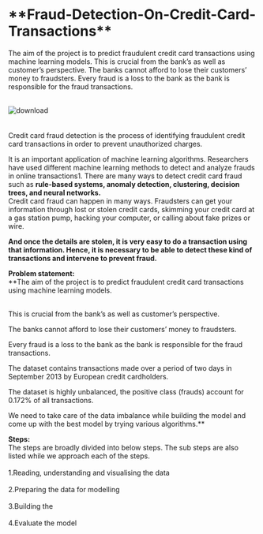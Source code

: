 <h1>**Fraud-Detection-On-Credit-Card-Transactions**</h1>
The aim of the project is to predict fraudulent credit card transactions using machine learning models. This is crucial from the bank’s as well as customer’s perspective. The banks cannot afford to lose their customers’ money to fraudsters. Every fraud is a loss to the bank as the bank is responsible for the fraud transactions.
<br/>
<br/>

![download](https://github.com/mohansharma077/-Fraud-Detection-On-Credit-Card-Transactions/assets/104629829/39e4d62f-baf5-4d98-9bf4-ec68b34dbf3c)
<br/><br/><br/>
Credit card fraud detection is the process of identifying fraudulent credit card transactions in order to prevent unauthorized charges.<br/>

It is an important application of machine learning algorithms. Researchers have used different machine learning methods to detect and analyze frauds in online transactions1. There are many ways to detect credit card fraud such as **rule-based systems, anomaly detection, clustering, decision trees, and neural networks.**
<br/>
Credit card fraud can happen in many ways. Fraudsters can get your information through lost or stolen credit cards, skimming your credit card at a gas station pump, hacking your computer, or calling about fake prizes or wire.<br/>

**And once the details are stolen, it is very easy to do a transaction using that information. Hence, it is necessary to be able to detect these kind of transactions and intervene to prevent fraud.**

**Problem statement:<br/>**
**The aim of the project is to predict fraudulent credit card transactions using machine learning models.<br/><br/>

This is crucial from the bank’s as well as customer’s perspective.<br/>

The banks cannot afford to lose their customers’ money to fraudsters.<br/>

Every fraud is a loss to the bank as the bank is responsible for the fraud transactions.<br/>

The dataset contains transactions made over a period of two days in September 2013 by European credit cardholders.<br/>

The dataset is highly unbalanced, the positive class (frauds) account for 0.172% of all transactions.<br/>

We need to take care of the data imbalance while building the model and come up with the best model by trying various algorithms.**<br/>

**Steps:**<br/>
The steps are broadly divided into below steps. The sub steps are also listed while we approach each of the steps.<br/>
<br/>
1.Reading, understanding and visualising the data<br/><br/>
2.Preparing the data for modelling<br/><br/>
3.Building the <br/><br/>
4.Evaluate the model<br/>
